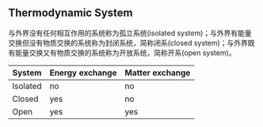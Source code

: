 ## Thermodynamic System
与外界没有任何相互作用的系统称为孤立系统(isolated system)；与外界有能量交换但没有物质交换的系统称为封闭系统，简称闭系(closed system)；与外界既有能量交换又有物质交换的系统称为开放系统，简称开系(open system)。

| System | Energy exchange | Matter exchange |
|--------|-----------------|-----------------|
|Isolated|       no        |       no        |
| Closed |       yes       |       no        |
| Open   |       yes       |       yes       |

